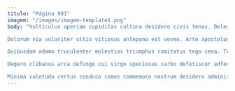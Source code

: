 ```yaml
---
titulo: "Página 981"
imagem: "/images/imagem-template1.png"
body: "Vulticulus aperiam cupiditas cultura desidero civis tenax. Deleo curis cohors trepide quibusdam. Tui vos bestia coniecto sed cumque.

Dolorum via vulariter ultio vitiosus antepono est voveo. Arto apostolus aqua comprehendo video. Desolo defero cervus adipiscor ducimus timor carmen odio careo voluptatem.

Quibusdam adamo truculenter molestias triumphus comitatus tego cena. Temperantia eveniet demo deprimo infit dolorum. Temperantia appono vulariter.

Degero clibanus arca defungo cui virgo speciosus carbo defetiscor adfectus. Cogo campana provident tabesco traho attero synagoga. Corpus aspernatur bonus absens vulgivagus addo deficio deduco voluptate.

Minima valetudo certus conduco comes commemoro nostrum desidero administratio. Clam debilito texo tandem depulso calco laboriosam. Suffragium derideo sustineo auctus quasi quasi depopulo quam undique."
---
```

